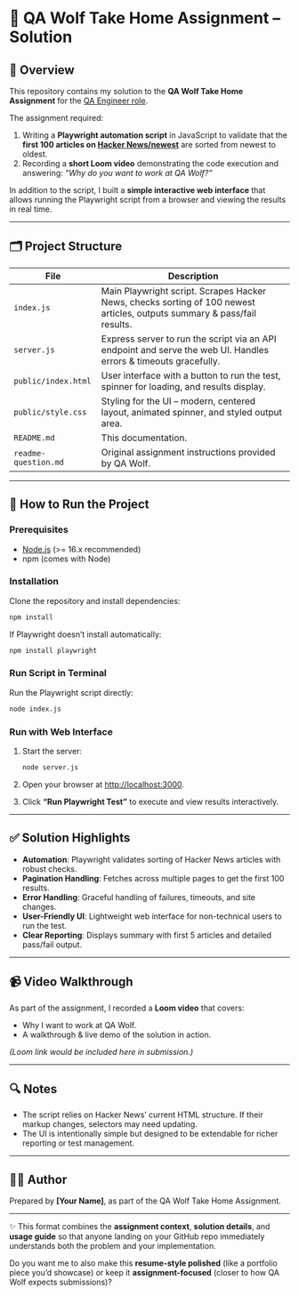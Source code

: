 # 🐺 QA Wolf Take Home Assignment – Solution

## 📌 Overview

This repository contains my solution to the **QA Wolf Take Home Assignment** for the [QA Engineer role](https://www.task-wolf.com/apply-qae).

The assignment required:

1. Writing a **Playwright automation script** in JavaScript to validate that the **first 100 articles on [Hacker News/newest](https://news.ycombinator.com/newest)** are sorted from newest to oldest.
2. Recording a **short Loom video** demonstrating the code execution and answering: *“Why do you want to work at QA Wolf?”*

In addition to the script, I built a **simple interactive web interface** that allows running the Playwright script from a browser and viewing the results in real time.

---

## 🗂️ Project Structure

| File                 | Description                                                                                                              |
| -------------------- | ------------------------------------------------------------------------------------------------------------------------ |
| `index.js`           | Main Playwright script. Scrapes Hacker News, checks sorting of 100 newest articles, outputs summary & pass/fail results. |
| `server.js`          | Express server to run the script via an API endpoint and serve the web UI. Handles errors & timeouts gracefully.         |
| `public/index.html`  | User interface with a button to run the test, spinner for loading, and results display.                                  |
| `public/style.css`   | Styling for the UI – modern, centered layout, animated spinner, and styled output area.                                  |
| `README.md`          | This documentation.                                                                                                      |
| `readme-question.md` | Original assignment instructions provided by QA Wolf.                                                                    |

---

## 🚀 How to Run the Project

### Prerequisites

* [Node.js](https://nodejs.org/) (>= 16.x recommended)
* npm (comes with Node)

### Installation

Clone the repository and install dependencies:

```bash
npm install
```

If Playwright doesn’t install automatically:

```bash
npm install playwright
```

### Run Script in Terminal

Run the Playwright script directly:

```bash
node index.js
```

### Run with Web Interface

1. Start the server:

   ```bash
   node server.js
   ```
2. Open your browser at [http://localhost:3000](http://localhost:3000).
3. Click **“Run Playwright Test”** to execute and view results interactively.

---

## ✅ Solution Highlights

* **Automation**: Playwright validates sorting of Hacker News articles with robust checks.
* **Pagination Handling**: Fetches across multiple pages to get the first 100 results.
* **Error Handling**: Graceful handling of failures, timeouts, and site changes.
* **User-Friendly UI**: Lightweight web interface for non-technical users to run the test.
* **Clear Reporting**: Displays summary with first 5 articles and detailed pass/fail output.

---

## 📹 Video Walkthrough

As part of the assignment, I recorded a **Loom video** that covers:

* Why I want to work at QA Wolf.
* A walkthrough & live demo of the solution in action.

*(Loom link would be included here in submission.)*

---

## 🔍 Notes

* The script relies on Hacker News’ current HTML structure. If their markup changes, selectors may need updating.
* The UI is intentionally simple but designed to be extendable for richer reporting or test management.

---

## 🧑‍💻 Author

Prepared by **\[Your Name]**, as part of the QA Wolf Take Home Assignment.

---

✨ This format combines the **assignment context**, **solution details**, and **usage guide** so that anyone landing on your GitHub repo immediately understands both the problem and your implementation.

Do you want me to also make this **resume-style polished** (like a portfolio piece you’d showcase) or keep it **assignment-focused** (closer to how QA Wolf expects submissions)?
